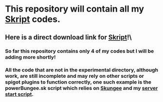 # This repository will contain all my [Skript](https://www.skunity.com/downloads) codes. 
## Here is a direct download link for [Skript](https://github.com/SkriptLang/Skript/releases/download/2.6/Skript.jar)!\\

### So far this repository contains only 4 of my codes but I will be adding more shortly!
### All the code that are not in the experimental directory, although work, are still incomplete and may rely on other scripts or spigot plugins to function correctly, one such example is the powerBungee.sk script which relies on [Skungee](https://www.github.com/Skungee/Skungee-2.0.0/releases) and my [server start script](https://www.github.com/mk5912/SpigotServerCodes).
